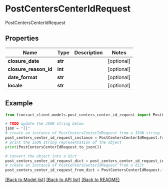 # PostCentersCenterIdRequest

PostCentersCenterIdRequest

## Properties

Name | Type | Description | Notes
------------ | ------------- | ------------- | -------------
**closure_date** | **str** |  | [optional] 
**closure_reason_id** | **int** |  | [optional] 
**date_format** | **str** |  | [optional] 
**locale** | **str** |  | [optional] 

## Example

```python
from fineract_client.models.post_centers_center_id_request import PostCentersCenterIdRequest

# TODO update the JSON string below
json = "{}"
# create an instance of PostCentersCenterIdRequest from a JSON string
post_centers_center_id_request_instance = PostCentersCenterIdRequest.from_json(json)
# print the JSON string representation of the object
print(PostCentersCenterIdRequest.to_json())

# convert the object into a dict
post_centers_center_id_request_dict = post_centers_center_id_request_instance.to_dict()
# create an instance of PostCentersCenterIdRequest from a dict
post_centers_center_id_request_from_dict = PostCentersCenterIdRequest.from_dict(post_centers_center_id_request_dict)
```
[[Back to Model list]](../README.md#documentation-for-models) [[Back to API list]](../README.md#documentation-for-api-endpoints) [[Back to README]](../README.md)


